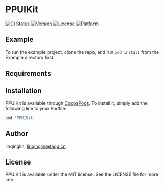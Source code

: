 # PPUIKit

[![CI Status](https://img.shields.io/travis/linqinglin/PPUIKit.svg?style=flat)](https://travis-ci.org/linqinglin/PPUIKit)
[![Version](https://img.shields.io/cocoapods/v/PPUIKit.svg?style=flat)](https://cocoapods.org/pods/PPUIKit)
[![License](https://img.shields.io/cocoapods/l/PPUIKit.svg?style=flat)](https://cocoapods.org/pods/PPUIKit)
[![Platform](https://img.shields.io/cocoapods/p/PPUIKit.svg?style=flat)](https://cocoapods.org/pods/PPUIKit)

## Example

To run the example project, clone the repo, and run `pod install` from the Example directory first.

## Requirements

## Installation

PPUIKit is available through [CocoaPods](https://cocoapods.org). To install
it, simply add the following line to your Podfile:

```ruby
pod 'PPUIKit'
```

## Author

linqinglin, linqinglin@taqu.cn

## License

PPUIKit is available under the MIT license. See the LICENSE file for more info.
